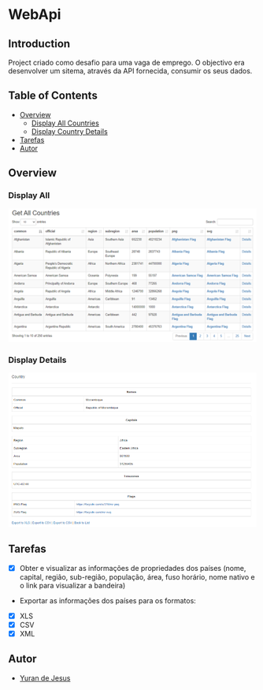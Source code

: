 # WebApi
## Introduction
Project criado como desafio para uma vaga de emprego. O objectivo era desenvolver um sitema, através da API fornecida, consumir os seus dados.

## Table of Contents

- [Overview](#overview)
	- [Display All Countries](#display-all)
	- [Display Country Details](#display-details)
- [Tarefas](#tarefas)
- [Autor](#autor)

## Overview
### Display All
![GetAll](https://github.com/Yuran-de-Jesus/Country-WebAPI-Consumption/blob/master/WebAPI/Content/assets/GetAll.PNG)

### Display Details
![Details](https://github.com/Yuran-de-Jesus/Country-WebAPI-Consumption/blob/master/WebAPI/Content/assets/Details.PNG)

## Tarefas

- [x] Obter e visualizar as informações de propriedades dos países (nome, capital, região, sub-região, população, área, fuso horário, nome nativo e o link para visualizar a bandeira)
- Exportar as informações dos países para os formatos:
- [x] XLS
- [x] CSV
- [x] XML

## Autor
- [Yuran de Jesus](https://github.com/Yuran-de-Jesus)

